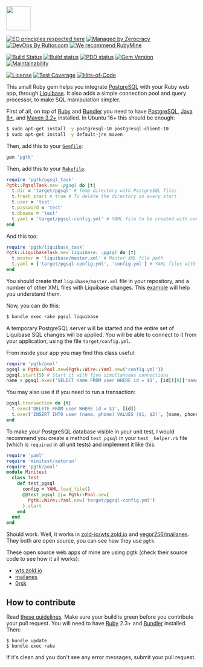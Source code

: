 <img src="https://upload.wikimedia.org/wikipedia/commons/2/29/Postgresql_elephant.svg" height="64px"/>

[![EO principles respected here](https://www.elegantobjects.org/badge.svg)](https://www.elegantobjects.org)
[![Managed by Zerocracy](https://www.0crat.com/badge/C3RFVLU72.svg)](https://www.0crat.com/p/C3RFVLU72)
[![DevOps By Rultor.com](http://www.rultor.com/b/yegor256/pgtk)](http://www.rultor.com/p/yegor256/pgtk)
[![We recommend RubyMine](https://www.elegantobjects.org/rubymine.svg)](https://www.jetbrains.com/ruby/)

[![Build Status](https://travis-ci.org/yegor256/pgtk.svg)](https://travis-ci.org/yegor256/pgtk)
[![Build status](https://ci.appveyor.com/api/projects/status/tbeaa0d4dk38xdb5?svg=true)](https://ci.appveyor.com/project/yegor256/pgtk)
[![PDD status](http://www.0pdd.com/svg?name=yegor256/pgtk)](http://www.0pdd.com/p?name=yegor256/pgtk)
[![Gem Version](https://badge.fury.io/rb/pgtk.svg)](http://badge.fury.io/rb/pgtk)
[![Maintainability](https://api.codeclimate.com/v1/badges/3a5bebac001e5288b00d/maintainability)](https://codeclimate.com/github/yegor256/pgtk/maintainability)

[![License](https://img.shields.io/badge/license-MIT-green.svg)](https://github.com/yegor256/pgtk/blob/master/LICENSE.txt)
[![Test Coverage](https://img.shields.io/codecov/c/github/yegor256/pgtk.svg)](https://codecov.io/github/yegor256/pgtk?branch=master)
[![Hits-of-Code](https://hitsofcode.com/github/yegor256/pgtk)](https://hitsofcode.com/view/github/yegor256/pgtk)

This small Ruby gem helps you integrate [PostgreSQL](https://www.postgresql.org/) with your Ruby
web app, through [Liquibase](https://www.liquibase.org/). It also adds a simple connection pool
and query processor, to make SQL manipulation simpler.

First of all, on top of
[Ruby](https://www.ruby-lang.org/en/) and
[Bundler](https://bundler.io/)
you need to have
[PostgreSQL](https://www.postgresql.org/),
[Java 8+](https://java.com/en/download/), and
[Maven 3.2+](https://maven.apache.org/) installed.
In Ubuntu 16+ this should be enough:

```bash
$ sudo apt-get install -y postgresql-10 postgresql-client-10
$ sudo apt-get install -y default-jre maven
```

Then, add this to your [`Gemfile`](https://bundler.io/gemfile.html):

```ruby
gem 'pgtk'
```

Then, add this to your [`Rakefile`](https://github.com/ruby/rake/blob/master/doc/rakefile.rdoc):

```ruby
require 'pgtk/pgsql_task'
Pgtk::PgsqlTask.new :pgsql do |t|
  t.dir = 'target/pgsql' # Temp directory with PostgreSQL files
  t.fresh_start = true # To delete the directory on every start
  t.user = 'test'
  t.password = 'test'
  t.dbname = 'test'
  t.yaml = 'target/pgsql-config.yml' # YAML file to be created with connection details
end
```

And this too:

```ruby
require 'pgtk/liquibase_task'
Pgtk::LiquibaseTask.new liquibase: :pgsql do |t|
  t.master = 'liquibase/master.xml' # Master XML file path
  t.yaml = ['target/pgsql-config.yml', 'config.yml'] # YAML files with connection details
end
```

You should create that `liquibase/master.xml` file in your repository,
and a number of other XML files with Liquibase changes. This
[example](https://github.com/zold-io/wts.zold.io/tree/master/liquibase)
will help you understand them.

Now, you can do this:

```bash
$ bundle exec rake pgsql liquibase
```

A temporary PostgreSQL server will be started and the entire set of
Liquibase SQL changes will be applied. You will be able to connect
to it from your application, using the file `target/config.yml`.

From inside your app you may find this class useful:

```ruby
require 'pgtk/pool'
pgsql = Pgtk::Pool.new(Pgtk::Wire::Yaml.new('config.yml'))
pgsql.start(5) # Start it with five simultaneous connections
name = pgsql.exec('SELECT name FROM user WHERE id = $1', [id])[0]['name']
```

You may also use it if you need to run a transaction:

```ruby
pgsql.transaction do |t|
  t.exec('DELETE FROM user WHERE id = $1', [id])
  t.exec('INSERT INTO user (name, phone) VALUES ($1, $2)', [name, phone])
end
```

To make your PostgreSQL database visible in your unit test, I would
recommend you create a method `test_pgsql` in your `test__helper.rb` file
(which is `required` in all unit tests) and implement it like this:

```ruby
require 'yaml'
require 'minitest/autorun'
require 'pgtk/pool'
module Minitest
  class Test
    def test_pgsql
      config = YAML.load_file()
      @@test_pgsql ||= Pgtk::Pool.new(
        Pgtk::Wire::Yaml.new('target/pgsql-config.yml')
      ).start
    end
  end
end
```

Should work. Well, it works in [zold-io/wts.zold.io](https://github.com/zold-io/wts.zold.io)
and [yegor256/mailanes](https://github.com/yegor256/mailanes). They both are
open source, you can see how they use `pgtk`.

These open source web apps of mine are using pgtk (check their source code
to see how it all works):

  * [wts.zold.io](https://github.com/zold-io/wts.zold.io)
  * [mailanes](https://github.com/yegor256/mailanes)
  * [0rsk](https://github.com/yegor256/0rsk)

## How to contribute

Read [these guidelines](https://www.yegor256.com/2014/04/15/github-guidelines.html).
Make sure your build is green before you contribute
your pull request. You will need to have [Ruby](https://www.ruby-lang.org/en/) 2.3+ and
[Bundler](https://bundler.io/) installed. Then:

```
$ bundle update
$ bundle exec rake
```

If it's clean and you don't see any error messages, submit your pull request.

